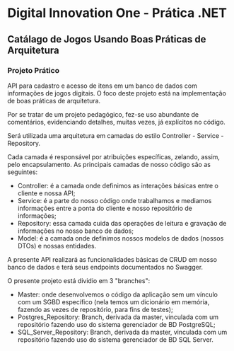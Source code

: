 # Digital Innovation One - Prática .NET

## Catálago de Jogos Usando Boas Práticas de Arquitetura

### Projeto Prático

API para cadastro e acesso de itens em um banco de dados com informações de jogos digitais. O foco deste projeto está na implementação de boas práticas de arquitetura.

Por se tratar de um projeto pedagógico, fez-se uso abundante de comentários, evidenciando detalhes, muitas vezes, já explícitos no código.

Será utilizada uma arquitetura em camadas do estilo Controller - Service - Repository.

Cada camada é responsável por atribuições específicas, zelando, assim, pelo encapsulamento. As principais camadas de nosso código são as seguintes:
 - Controller: é a camada onde definimos as interações básicas entre o cliente e nossa API;
 - Service: é a parte do nosso código onde trabalhamos e mediamos informações entre a ponta do cliente e nosso repositório de informações;
 - Repository: essa camada cuida das operações de leitura e gravação de informações no nosso banco de dados;
 - Model: é a camada onde definimos nossos modelos de dados (nossos DTOs) e nossas entidades.
 
A presente API realizará as funcionalidades básicas de CRUD em nosso banco de dados e terá seus endpoints documentados no Swagger.

O presente projeto está dividio em 3 "branches":
 - Master: onde desenvolvemos o código da aplicação sem um vínculo com um SGBD específico (nela temos um dicionário em memória, fazendo as vezes de repositório, para fins de testes);
 - Postgres_Repository: Branch, derivada da master, vinculada com um repositório fazendo uso do sistema gerenciador de BD PostgreSQL;
 - SQL_Server_Repository: Branch, derivada da master, vinculada com um repositório fazendo uso do sistema gerenciador de BD SQL Server.
